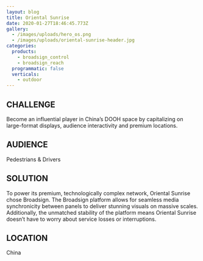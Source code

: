 ```yaml
---
layout: blog
title: Oriental Sunrise
date: 2020-01-27T18:46:45.773Z
gallery:
  - /images/uploads/hero_os.png
  - /images/uploads/oriental-sunrise-header.jpg
categories:
  products:
    - broadsign_control
    - broadsign_reach
  programmatic: false
  verticals:
    - outdoor
---
```

## CHALLENGE

Become an influential player in China’s DOOH space by capitalizing on large-format displays, audience interactivity and premium locations.

## AUDIENCE

Pedestrians & Drivers

## SOLUTION

To power its premium, technologically complex network, Oriental Sunrise chose Broadsign. The Broadsign platform allows for seamless media synchronicity between panels to deliver stunning visuals on massive scales. Additionally, the unmatched stability of the platform means Oriental Sunrise doesn’t have to worry about service losses or interruptions.


## LOCATION

China
